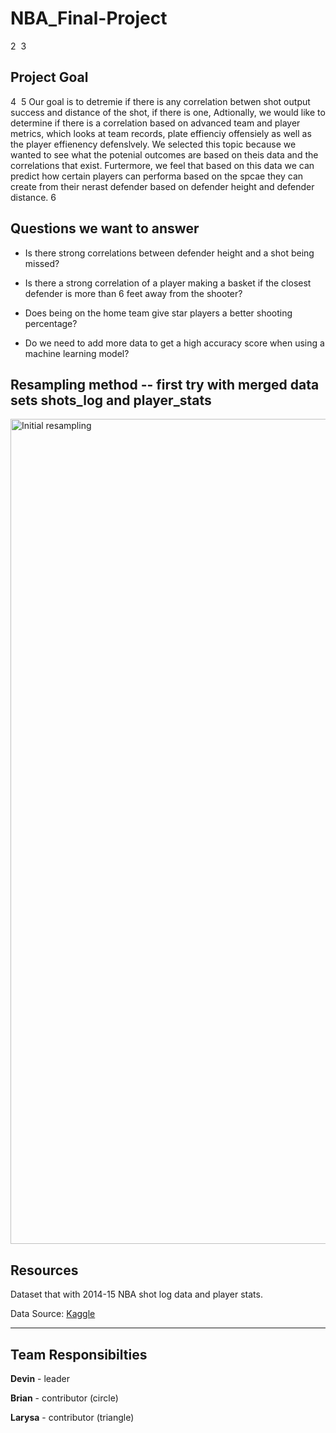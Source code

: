 # NBA_Final-Project
2
​
3
## Project Goal
4
​
5
Our goal is to detremie if there is any correlation betwen shot output success and distance of the shot, if there is one, Adtionally, we would like to determine if there is a correlation based on advanced team and player metrics, which looks at team records, plate effienciy offensiely as well as the player effienency defenslvely. We selected this topic because we wanted to see what the potenial outcomes are based on theis data and the correlations that exist. Furtermore, we feel that based on this data we can predict how certain players can performa based on the spcae they can create from their nerast defender based on defender height and defender distance.
6


## Questions we want to answer
- Is there strong correlations between defender height and a shot being missed?

- Is there a strong correlation of a player making a basket if the closest defender is more than 6 feet away from the shooter?

- Does being on the home team give star players a better shooting percentage?

- Do we need to add more data to get a high accuracy score when using a machine learning model?

## Resampling method -- first try with merged data sets shots_log and player_stats
<img width="1320" alt="Initial resampling" src="https://user-images.githubusercontent.com/67278193/102673006-77f2d180-4160-11eb-87ce-c05a6edf0bbf.png">


## Resources

Dataset that with 2014-15 NBA shot log data and player stats. 

Data Source: [Kaggle](https://www.kaggle.com/drgilermo/nba-players-stats-20142015)

----------
## Team Responsibilties

**Devin** - leader

**Brian** - contributor (circle)

**Larysa** - contributor (triangle)

